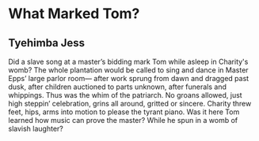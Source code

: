 # What Marked Tom?
## Tyehimba Jess
Did a slave song at a master’s bidding
mark Tom while asleep in Charity's womb?
The whole plantation would be called to sing
and dance in Master Epps’ large parlor room—
after work sprung from dawn and dragged past dusk,
after children auctioned to parts unknown,
after funerals and whippings. Thus
was the whim of the patriarch. No groans
allowed, just high steppin’ celebration,
grins all around, gritted or sincere.
Charity threw feet, hips, arms into motion
to please the tyrant piano. Was it here
Tom learned how music can prove the master?
While he spun in a womb of slavish laughter?
